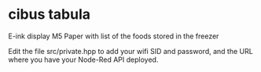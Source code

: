 # cibus tabula
E-ink display M5 Paper with list of the foods stored in the freezer

Edit the file src/private.hpp to add your wifi SID and password, and the URL where you have your Node-Red API deployed.
